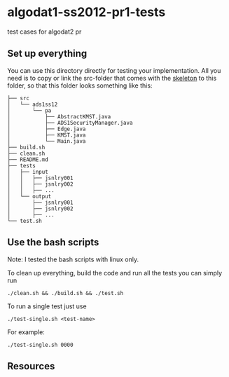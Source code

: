 algodat1-ss2012-pr1-tests
=========================

test cases for algodat2 pr


Set up everything
-------------------------

You can use this directory directly for testing your implementation. All you 
need is to copy or link the src-folder that comes with the [skeleton][1] 
to this folder, so that this folder looks something like this:

	├── src
	│   └── ads1ss12
	│       └── pa
	│           ├── AbstractKMST.java
	│           ├── ADS1SecurityManager.java
	│           ├── Edge.java
	│           ├── KMST.java
	│           └── Main.java
	├── build.sh
	├── clean.sh
	├── README.md
	├── tests
	│   ├── input
	│   │   ├── jsnlry001
	│   │   ├── jsnlry002
	│   │   ├── ...
	│   └── output
	│       ├── jsnlry001
	│       ├── jsnlry002
	│       ├── ...
	└── test.sh


Use the bash scripts
-------------------------

Note: I tested the bash scripts with linux only.

To clean up everything, build the code and run all the tests you can simply run

	./clean.sh && ./build.sh && ./test.sh

To run a single test just use

	./test-single.sh <test-name>

For example:

	./test-single.sh 0000


Resources
-------------------------

  [1]: http://www.ads.tuwien.ac.at/teaching/ss12/AD2/pa_angabe.pdf


